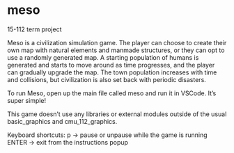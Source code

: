 # meso
15-112 term project

Meso is a civilization simulation game. The player can choose to create their 
own map with natural elements and manmade structures, or they can opt to use a 
randomly generated map. A starting population of humans is generated and starts 
to move around as time progresses, and the player can gradually upgrade the map. 
The town population increases with time and collisions, but civilization is also 
set back with periodic disasters. 

To run Meso, open up the main file called meso and run it in VSCode. It’s super simple!

This game doesn’t use any libraries or external modules outside of the usual 
basic_graphics and cmu_112_graphics.

Keyboard shortcuts:
p -> pause or unpause while the game is running
ENTER -> exit from the instructions popup
